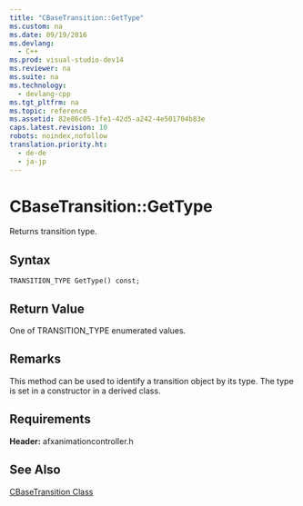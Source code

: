 ```yaml
---
title: "CBaseTransition::GetType"
ms.custom: na
ms.date: 09/19/2016
ms.devlang: 
  - C++
ms.prod: visual-studio-dev14
ms.reviewer: na
ms.suite: na
ms.technology: 
  - devlang-cpp
ms.tgt_pltfrm: na
ms.topic: reference
ms.assetid: 82e86c05-1fe1-42d5-a242-4e501704b83e
caps.latest.revision: 10
robots: noindex,nofollow
translation.priority.ht: 
  - de-de
  - ja-jp
---
```

# CBaseTransition::GetType
Returns transition type.  
  
## Syntax  
  
```  
TRANSITION_TYPE GetType() const;  
```  
  
## Return Value  
 One of TRANSITION_TYPE enumerated values.  
  
## Remarks  
 This method can be used to identify a transition object by its type. The type is set in a constructor in a derived class.  
  
## Requirements  
 **Header:** afxanimationcontroller.h  
  
## See Also  
 [CBaseTransition Class](../vs140/CBaseTransition-Class.md)